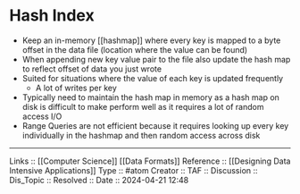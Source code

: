 # Hash Index

- Keep an in-memory [[hashmap]] where every key is mapped to a byte offset in the data file (location where the value can be found)
- When appending new key value pair to the file also update the hash map to reflect offset of data you just wrote
- Suited for situations where the value of each key is updated frequently
	- A lot of writes per key 
- Typically need to maintain the hash map in memory as a hash map on disk is difficult to make perform well as it requires a lot of random access I/O
- Range Queries are not efficient because it requires looking up every key individually in the hashmap and then random access across disk
---
Links :: [[Computer Science]] [[Data Formats]] 
Reference :: [[Designing Data Intensive Applications]]
Type :: #atom
Creator ::
TAF ::
Discussion ::
Dis_Topic :: 
Resolved ::
Date :: 2024-04-21 12:48
